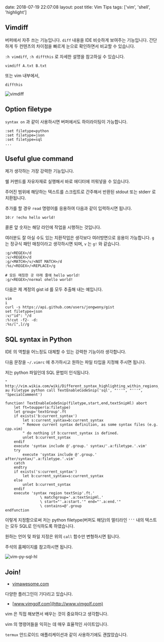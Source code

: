 date: 2018-07-19 22:07:08
layout: post
title: Vim Tips
tags: ['vim', 'shell', 'highlight']

## Vimdiff

버퍼에서 자주 쓰는 기능입니다.
`diff` 내용을 IDE 비슷하게 보여주는 기능입니다.
간단하게 두 컨텐츠의 차이점을 빠르게 눈으로 확인하면서 비교할 수 있습니다.

`:h vimdiff`, `:h diffthis` 로 자세한 설명을 참고하실 수 있습니다.

```
vimdiff A.txt B.txt
```

또는 vim 내부에서,

```
diffthis
```

![vimdiff](https://s3.ap-northeast-2.amazonaws.com/jongwony/blog/2018-07-19/vimdiff.gif)


## Option filetype

`syntax on` 과 같이 사용하시면 버퍼에서도 하이라이팅이 가능합니다.

```
:set filetype=python
:set filetype=json
:set filetype=sql
...
```

## Useful glue command

제가 생각하는 가장 강력한 기능입니다.

쉘 커맨드를 자유자재로 실행해서 바로 에디터에 끼워넣을 수 있습니다.

주어진 범위에 해당하는 텍스트를 스크립트로 간주해서 반환된 stdout 또는 stderr 로 치환됩니다.

추가를 할 경우 `read` 명령어를 응용하여 다음과 같이 입력하시면 됩니다.

```
10:r !echo hello world!
```

콜론 앞 숫자는 해당 라인에 작업을 시행하는 것입니다.

여러분도 잘 아실 수도 있는 치환작업은 생각보다 여러방면으로 응용이 가능합니다.
`g` 는 정규식 패턴 매칭이라고 생각하시면 되며, `v` 는 `g!` 와 같습니다.

```
:g/<REGEX>/d
:v/<REGEX>/d
:g/<MATCH>/v/<NOT MATCH>/d
:%s/<REGEX>/<REPLACE>/g

# 모든 매칭한 곳 아래 줄에 hello world!
:g/<REGEX>/normal ohello world!
```

다음은 제 계정의 gist id 를 모두 추출해 내는 예입니다.

<script src="https://asciinema.org/a/192601.js" id="asciicast-192601" async></script>

```
vim
i
curl -s https://api.github.com/users/jongwony/gist
set filetype=json
:v/"id": "/d
:%!cut -f2- -d:
:%s/[",]//g
```

## SQL syntax in Python

IDE 의 역할을 어느정도 대체할 수 있는 강력한 기능이라 생각합니다.

다음 문장을 `~/.vimrc` 에 추가하시고 원하는 파일 타입을 지정해 주시면 됩니다.

저는 python 파일인데 SQL 문법이 인식됩니다.

```vim
" http://vim.wikia.com/wiki/Different_syntax_highlighting_within_regions_of_a_file
au Filetype python call TextEnableCodeSnip('sql', "'''", "'''", 'SpecialComment')

function! TextEnableCodeSnip(filetype,start,end,textSnipHl) abort
    let ft=toupper(a:filetype)
    let group='textGroup'.ft
    if exists('b:current_syntax')
        let s:current_syntax=b:current_syntax
        " Remove current syntax definition, as some syntax files (e.g. cpp.vim)
        " do nothing if b:current_syntax is defined.
        unlet b:current_syntax
    endif
    execute 'syntax include @'.group.' syntax/'.a:filetype.'.vim'
    try
        execute 'syntax include @'.group.' after/syntax/'.a:filetype.'.vim'
    catch
    endtry
    if exists('s:current_syntax')
        let b:current_syntax=s:current_syntax
    else
        unlet b:current_syntax
    endif
    execute 'syntax region textSnip'.ft.'
                \ matchgroup='.a:textSnipHl.'
                \ start="'.a:start.'" end="'.a:end.'"
                \ contains=@'.group
endfunction
```

이렇게 지정함으로써 저는 python filetype(버퍼도 해당)의 멀티라인 `'''` 내의 텍스트는 모두 SQL로 인식하도록 하였습니다.

원하는 언어 및 파일 지정은 위의 `call` 함수만 변형하시면 됩니다.

주석의 홈페이지를 참고하시면 됩니다.

![vim-py-sql-hl](https://s3.ap-northeast-2.amazonaws.com/jongwony/blog/2018-07-19/vim_py_sql_hl.png)

## Join!

- [vimawesome.com](https://vimawesome.com)

다양한 플러그인이 기다리고 있습니다.

- [www.vimgolf.com](http://www.vimgolf.com)

vim 은 직접 해보면서 배우는 것이 중요하다고 생각합니다.

vim 의 명령어들을 익히는 데 매우 효율적인 사이트입니다.

`termux` 안드로이드 애플리케이션과 같이 사용하기에도 괜찮았습니다.
